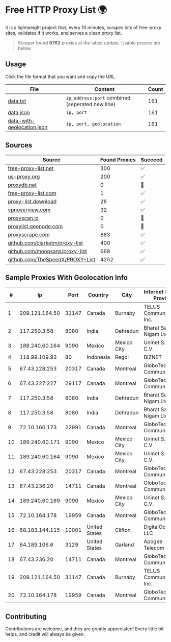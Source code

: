 
# Free HTTP Proxy List 🌍

It is a lightweight project that, every 10 minutes, scrapes lots of free-proxy sites, validates if it works, and serves a clean proxy list.


> Scraper found **6762** proxies at the latest update. Usable proxies are below.

## Usage

Click the file format that you want and copy the URL.


|File|Content|Count|
|----|-------|-----|
|[data.txt](https://raw.githubusercontent.com/themiralay/Proxy-List-World/master/data.txt)|`ip_address:port` combined (seperated new line)|161|
|[data.json](https://raw.githubusercontent.com/themiralay/Proxy-List-World/master/data.json)|`ip, port`|161|
|[data-with-geolocation.json](https://raw.githubusercontent.com/themiralay/Proxy-List-World/master/data-with-geolocation.json)|`ip, port, geolocation`|161|

## Sources

|Source|Found Proxies|Succeed|
|------|-------------|-------|
|[free-proxy-list.net](https://free-proxy-list.net)|300|✅|
|[us-proxy.org](https://www.us-proxy.org)|200|✅|
|[proxydb.net](http://proxydb.net)|0|🚫|
|[free-proxy-list.com](https://free-proxy-list.com/?page=&port=&type%5B%5D=http&type%5B%5D=https&up_time=0&search=Search)|1|✅|
|[proxy-list.download](https://www.proxy-list.download/HTTP)|26|✅|
|[vpnoverview.com](https://vpnoverview.com/privacy/anonymous-browsing/free-proxy-servers)|32|✅|
|[proxyscan.io](https://www.proxyscan.io)|0|🚫|
|[proxylist.geonode.com](https://proxylist.geonode.com/api/proxy-list?limit=300&page=1&sort_by=lastChecked&sort_type=desc&protocols=http,https)|0|🚫|
|[proxyscrape.com](https://api.proxyscrape.com/v2/?request=displayproxies&protocol=http&timeout=10000&country=all&ssl=all&anonymity=all)|883|✅|
|[github.com/clarketm/proxy-list](https://raw.githubusercontent.com/clarketm/proxy-list/master/proxy-list-raw.txt)|400|✅|
|[github.com/monosans/proxy-list](https://raw.githubusercontent.com/monosans/proxy-list/main/proxies/http.txt)|668|✅|
|[github.com/TheSpeedX/PROXY-List](https://raw.githubusercontent.com/TheSpeedX/PROXY-List/master/http.txt)|4252|✅|


## Sample Proxies With Geolocation Info

|#|Ip|Port|Country|City|Internet Service Provider|
|-|--|----|-------|----|-------------------------|
|1|209.121.164.50|31147|Canada|Burnaby|TELUS Communications Inc.|
|2|117.250.3.58|8080|India|Dehradun|Bharat Sanchar Nigam Ltd|
|3|189.240.60.164|9090|Mexico|Mexico City|Uninet S.A. de C.V.|
|4|118.99.109.93|80|Indonesia|Regol|BIZNET|
|5|67.43.228.253|20317|Canada|Montreal|GloboTech Communications|
|6|67.43.227.227|29117|Canada|Montreal|GloboTech Communications|
|7|117.250.3.58|8080|India|Dehradun|Bharat Sanchar Nigam Ltd|
|8|117.250.3.58|8080|India|Dehradun|Bharat Sanchar Nigam Ltd|
|9|72.10.160.173|22991|Canada|Montreal|GloboTech Communications|
|10|189.240.60.171|9090|Mexico|Mexico City|Uninet S.A. de C.V.|
|11|189.240.60.164|9090|Mexico|Mexico City|Uninet S.A. de C.V.|
|12|67.43.228.253|20317|Canada|Montreal|GloboTech Communications|
|13|67.43.236.20|14711|Canada|Montreal|GloboTech Communications|
|14|189.240.60.169|9090|Mexico|Mexico City|Uninet S.A. de C.V.|
|15|72.10.164.178|19959|Canada|Montreal|GloboTech Communications|
|16|68.183.144.115|10001|United States|Clifton|DigitalOcean, LLC|
|17|64.189.106.6|3129|United States|Garland|Apogee Telecom Inc.|
|18|67.43.236.20|14711|Canada|Montreal|GloboTech Communications|
|19|209.121.164.50|31147|Canada|Burnaby|TELUS Communications Inc.|
|20|72.10.164.178|19959|Canada|Montreal|GloboTech Communications|



## Contributing

Contributions are welcome, and they are greatly appreciated! Every
little bit helps, and credit will always be given.

